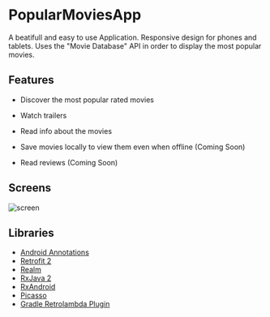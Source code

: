 # PopularMoviesApp

A beatifull and easy to use Application.
Responsive design for phones and tablets.
Uses the "Movie Database" API in order to display the most popular movies.


## Features

* Discover the most popular rated movies
* Watch trailers
* Read info about the movies

* Save movies locally to view them even when offline (Coming Soon)
* Read reviews (Coming Soon)

## Screens

![screen](../master/image.png)

## Libraries

* [Android Annotations](https://github.com/androidannotations/androidannotations)
* [Retrofit 2](https://github.com/square/retrofit)
* [Realm](https://github.com/realm/realm-java)
* [RxJava 2](https://github.com/ReactiveX/RxJava)
* [RxAndroid](https://github.com/ReactiveX/RxAndroid)
* [Picasso](https://github.com/square/picasso)
* [Gradle Retrolambda Plugin](https://github.com/evant/gradle-retrolambda)



